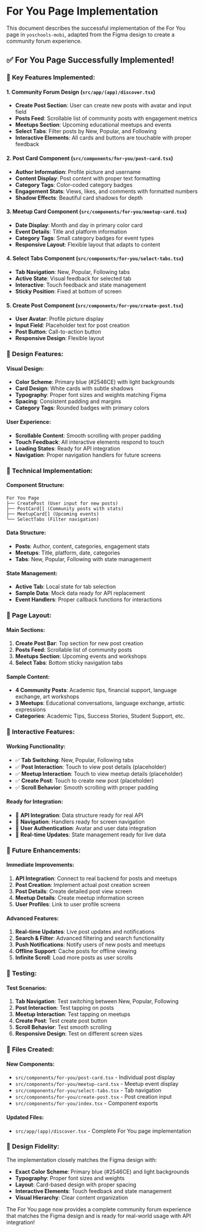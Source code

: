 # For You Page Implementation

This document describes the successful implementation of the For You page in `yoschools-mobi`, adapted from the Figma design to create a community forum experience.

## ✅ **For You Page Successfully Implemented!**

### 🔧 **Key Features Implemented:**

#### 1. **Community Forum Design** (`src/app/(app)/discover.tsx`)
- **Create Post Section**: User can create new posts with avatar and input field
- **Posts Feed**: Scrollable list of community posts with engagement metrics
- **Meetups Section**: Upcoming educational meetups and events
- **Select Tabs**: Filter posts by New, Popular, and Following
- **Interactive Elements**: All cards and buttons are touchable with proper feedback

#### 2. **Post Card Component** (`src/components/for-you/post-card.tsx`)
- **Author Information**: Profile picture and username
- **Content Display**: Post content with proper text formatting
- **Category Tags**: Color-coded category badges
- **Engagement Stats**: Views, likes, and comments with formatted numbers
- **Shadow Effects**: Beautiful card shadows for depth

#### 3. **Meetup Card Component** (`src/components/for-you/meetup-card.tsx`)
- **Date Display**: Month and day in primary color card
- **Event Details**: Title and platform information
- **Category Tags**: Small category badges for event types
- **Responsive Layout**: Flexible layout that adapts to content

#### 4. **Select Tabs Component** (`src/components/for-you/select-tabs.tsx`)
- **Tab Navigation**: New, Popular, Following tabs
- **Active State**: Visual feedback for selected tab
- **Interactive**: Touch feedback and state management
- **Sticky Position**: Fixed at bottom of screen

#### 5. **Create Post Component** (`src/components/for-you/create-post.tsx`)
- **User Avatar**: Profile picture display
- **Input Field**: Placeholder text for post creation
- **Post Button**: Call-to-action button
- **Responsive Design**: Flexible layout

### 🎨 **Design Features:**

#### **Visual Design:**
- **Color Scheme**: Primary blue (#2546CE) with light backgrounds
- **Card Design**: White cards with subtle shadows
- **Typography**: Proper font sizes and weights matching Figma
- **Spacing**: Consistent padding and margins
- **Category Tags**: Rounded badges with primary colors

#### **User Experience:**
- **Scrollable Content**: Smooth scrolling with proper padding
- **Touch Feedback**: All interactive elements respond to touch
- **Loading States**: Ready for API integration
- **Navigation**: Proper navigation handlers for future screens

### 🔧 **Technical Implementation:**

#### **Component Structure:**
```
For You Page
├── CreatePost (User input for new posts)
├── PostCard[] (Community posts with stats)
├── MeetupCard[] (Upcoming events)
└── SelectTabs (Filter navigation)
```

#### **Data Structure:**
- **Posts**: Author, content, categories, engagement stats
- **Meetups**: Title, platform, date, categories
- **Tabs**: New, Popular, Following with state management

#### **State Management:**
- **Active Tab**: Local state for tab selection
- **Sample Data**: Mock data ready for API replacement
- **Event Handlers**: Proper callback functions for interactions

### 📱 **Page Layout:**

#### **Main Sections:**
1. **Create Post Bar**: Top section for new post creation
2. **Posts Feed**: Scrollable list of community posts
3. **Meetups Section**: Upcoming events and workshops
4. **Select Tabs**: Bottom sticky navigation tabs

#### **Sample Content:**
- **4 Community Posts**: Academic tips, financial support, language exchange, art workshops
- **3 Meetups**: Educational conversations, language exchange, artistic expressions
- **Categories**: Academic Tips, Success Stories, Student Support, etc.

### 🚀 **Interactive Features:**

#### **Working Functionality:**
- ✅ **Tab Switching**: New, Popular, Following tabs
- ✅ **Post Interaction**: Touch to view post details (placeholder)
- ✅ **Meetup Interaction**: Touch to view meetup details (placeholder)
- ✅ **Create Post**: Touch to create new post (placeholder)
- ✅ **Scroll Behavior**: Smooth scrolling with proper padding

#### **Ready for Integration:**
- 🔄 **API Integration**: Data structure ready for real API
- 🔄 **Navigation**: Handlers ready for screen navigation
- 🔄 **User Authentication**: Avatar and user data integration
- 🔄 **Real-time Updates**: State management ready for live data

### 🔮 **Future Enhancements:**

#### **Immediate Improvements:**
1. **API Integration**: Connect to real backend for posts and meetups
2. **Post Creation**: Implement actual post creation screen
3. **Post Details**: Create detailed post view screen
4. **Meetup Details**: Create meetup information screen
5. **User Profiles**: Link to user profile screens

#### **Advanced Features:**
1. **Real-time Updates**: Live post updates and notifications
2. **Search & Filter**: Advanced filtering and search functionality
3. **Push Notifications**: Notify users of new posts and meetups
4. **Offline Support**: Cache posts for offline viewing
5. **Infinite Scroll**: Load more posts as user scrolls

### 🧪 **Testing:**

#### **Test Scenarios:**
1. **Tab Navigation**: Test switching between New, Popular, Following
2. **Post Interaction**: Test tapping on posts
3. **Meetup Interaction**: Test tapping on meetups
4. **Create Post**: Test create post button
5. **Scroll Behavior**: Test smooth scrolling
6. **Responsive Design**: Test on different screen sizes

### 📁 **Files Created:**

#### **New Components:**
- `src/components/for-you/post-card.tsx` - Individual post display
- `src/components/for-you/meetup-card.tsx` - Meetup event display
- `src/components/for-you/select-tabs.tsx` - Tab navigation
- `src/components/for-you/create-post.tsx` - Post creation input
- `src/components/for-you/index.tsx` - Component exports

#### **Updated Files:**
- `src/app/(app)/discover.tsx` - Complete For You page implementation

### 🎯 **Design Fidelity:**

The implementation closely matches the Figma design with:
- **Exact Color Scheme**: Primary blue (#2546CE) and light backgrounds
- **Typography**: Proper font sizes and weights
- **Layout**: Card-based design with proper spacing
- **Interactive Elements**: Touch feedback and state management
- **Visual Hierarchy**: Clear content organization

The For You page now provides a complete community forum experience that matches the Figma design and is ready for real-world usage with API integration!
